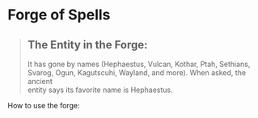 # Forge of Spells

> ## The Entity in the Forge:
> It has gone by names (Hephaestus, Vulcan, Kothar, Ptah, Sethians, Svarog, Ogun, Kagutscuhi, Wayland, and more). When asked, the ancient  
> entity says its favorite name is Hephaestus. 

How to use the forge:
